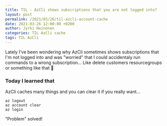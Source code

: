```yaml
---
title: TIL - AzCli shows subscriptions that you are not logged into?
layout: post
permalink: /2021/03/26/til-azcli-account-cache
date: 2021-03-26 12:00:00 +0200
author: Jyrki Heinonen
categories: TIL AzCli cache
tags: TIL AzCli
---
```

Lately I've been wondering why AzCli sometimes shows subscriptions that I'm not logged into and was "worried" that I could accidentaly run commands to a wrong subscription... Like delete customers resourcegroups or something like that 🤕

### Today I learned that
AzCli caches many things and you can clear it if you really want...

```
az logout
az account clear
az login
```

"Problem" solved!

